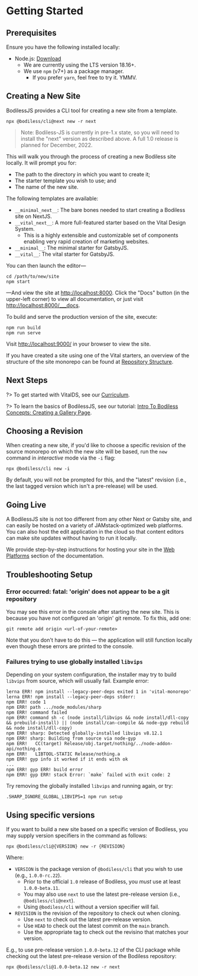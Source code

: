 # Getting Started

## Prerequisites

Ensure you have the following installed locally:

- Node.js: [Download](https://nodejs.org/en/download/ ':target=_blank')
  - We are currently using the LTS version 18.16+.
  - We use `npm` (v7+) as a package manager.
    - If you prefer `yarn`, feel free to try it. YMMV.

## Creating a New Site

BodilessJS provides a CLI tool for creating a new site from a template.

```shell-session
npx @bodiless/cli@next new -r next
```

  > Note: Bodiless-JS is currently in pre-1.x state, so you will need
  > to install the "next" version as described above.  A full 1.0 release is planned
  > for December, 2022.

This will walk you through the process of creating a new Bodiless site locally. It will prompt you
for:

- The path to the directory in which you want to create it;
- The starter template you wish to use; and
- The name of the new site.

The following templates are available:

- `__minimal_next__`: The bare bones needed to start creating a Bodiless site on NextJS.
- `__vital_next__`: A more full-featured starter based on the Vital Design System.
  - This is a highly extensible and customizable set of components enabling very rapid creation of
    marketing websites.
- `__minimal__`: The minimal starter for GatsbyJS.
- `__vital__`: The vital starter for GatsbyJS.

You can then launch the editor—

```shell-session
cd /path/to/new/site
npm start
```

—And view the site at [http://localhost:8000](http://localhost:8000 ':target=_blank'). Click the
"Docs" button (in the upper-left corner) to view all documentation, or just visit
[http://localhost:8000/___docs](http://localhost:8000/___docs ':target=_blank').

To build and serve the production version of the site, execute:

```shell-session
npm run build
npm run serve
```

Visit [http://localhost:9000/](http://localhost:9000/ ':target=_blank') in your browser to view the
site.

If you have created a site using one of the Vital starters, an overview of the structure of the site
monorepo can be found at [Repository Structure](/VitalDesignSystem/Guides/RepositoryStructure).

## Next Steps

?> To get started with VitalDS, see our [Curriculum](/VitalDesignSystem/Curriculum/).

?> To learn the basics of BodilessJS, see our tutorial: [Intro To Bodiless Concepts:
Creating a Gallery Page](/Development/Guides/IntroToBodilessConcepts).

## Choosing a Revision

When creating a new site, if you'd like to choose a specific revision of the source monorepo on
which the new site will be based, run the `new` command in _interactive_ mode via the `-i` flag:

```shell-session
npx @bodiless/cli new -i
```

By default, you will not be prompted for this, and the "latest" revision (i.e., the last tagged
version which isn't a pre-release) will be used.

## Going Live

A BodilessJS site is not too different from any other Next or Gatsby site, and
can easily be hosted on a variety of JAMstack-optimized web platforms.
You can also host the edit application in the cloud so that content
editors can make site updates without having to run it locally.

We provide step-by-step instructions for hosting your site in the [Web Platforms](../Development/WebPlatforms/) section of the documentation.  

## Troubleshooting Setup

### Error occurred: fatal: 'origin' does not appear to be a git repository

You may see this error in the console after starting the new site. This is because you have not
configured an 'origin' git remote. To fix this, add one:

```shell-session
git remote add origin <url-of-your-remote>
```

Note that you don't have to do this — the application will still function locally even though these
errors are printed to the console.

### Failures trying to use globally installed `libvips`

Depending on your system configuration, the installer may try to build `libvips` from source, which
will usually fail. Example error:

```shell-session
lerna ERR! npm install --legacy-peer-deps exited 1 in 'vital-monorepo'
lerna ERR! npm install --legacy-peer-deps stderr:
npm ERR! code 1
npm ERR! path .../node_modules/sharp
npm ERR! command failed
npm ERR! command sh -c (node install/libvips && node install/dll-copy && prebuild-install) || (node install/can-compile && node-gyp rebuild && node install/dll-copy)
npm ERR! sharp: Detected globally-installed libvips v8.12.1
npm ERR! sharp: Building from source via node-gyp
npm ERR!   CC(target) Release/obj.target/nothing/../node-addon-api/nothing.o
npm ERR!   LIBTOOL-STATIC Release/nothing.a
npm ERR! gyp info it worked if it ends with ok
...
npm ERR! gyp ERR! build error
npm ERR! gyp ERR! stack Error: `make` failed with exit code: 2
```

Try removing the globally installed `libvips` and running again, or try:

```shell
.SHARP_IGNORE_GLOBAL_LIBVIPS=1 npm run setup
```
## Using specific versions

If you want to build a new site based on a specific version of Bodiless, you may
supply version specifiers in the command as follows:

  ```shell-session
  npx @bodiless/cli@{VERSION} new -r {REVISION}
  ```

  Where:

  - `VERSION` is the package version of `@bodiless/cli` that you wish to use (e.g.,
    `1.0.0-rc.22`).
    - Prior to the official `1.0` release of Bodiless, you _must_ use at least `1.0.0-beta.11`.
    - You may also use `next` to use the latest pre-release version (i.e., `@bodiless/cli@next`).
    - Using `@bodiless/cli` without a version specifier will fail.
  - `REVISION` is the revision of the repository to check out when cloning.
    - Use `next` to check out the latest pre-release version.
    - Use `HEAD` to check out the latest commit on the `main` branch.
    - Use the appropriate tag to check out the revisino that matches your version.

  E.g., to use pre-release version `1.0.0-beta.12` of the CLI package while checking out the latest
  pre-release version of the Bodiless repository:

  ```shell-session
  npx @bodiless/cli@1.0.0-beta.12 new -r next
  ```
